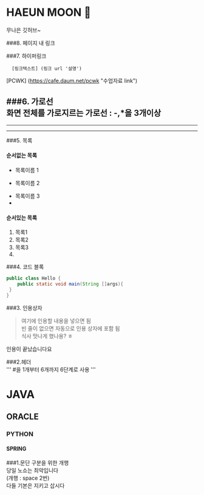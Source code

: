 # HAEUN MOON 🎀
무나은 깃허브~

###8. 페이지 내 링크  


###7. 하이퍼링크  
```
  [링크텍스트] (링크 url '설명')
```
[PCWK] (https://cafe.daum.net/pcwk "수업자료 link")

###6. 가로선  
화면 전체를 가로지르는 가로선 : -,*을 3개이상  
---  
***  
----  

###5. 목록  
#### 순서없는 목록  
* 목록이름 1
- 목록이름 2
+ 목록이름 3
+ 
#### 순서있는 목록  
1. 목록1
2. 목록2
3. 목록3
4. 

###4. 코드 블록  
```JAVA
public class Hello {
    public static void main(String []args){
 }
}
```

###3. 인용상자  
>여기에 인용할 내용을 넣으면 됨  
>빈 줄이 없으면 자동으로 인용 상자에 포함 됨  
식사 맛나게 했나용? ㅎ
 
  인용이 끝났습니다요

###2.헤더  
''' #을 1개부터 6개까지 6단계로 사용 '''  
# JAVA  
## ORACLE  
### PYTHON  
#### SPRING  

###1.문단 구분을 위한 개행  
당일 노쇼는 최악입니다  
(개행 : space 2번)  
다들 기본은 지키고 삽시다  
